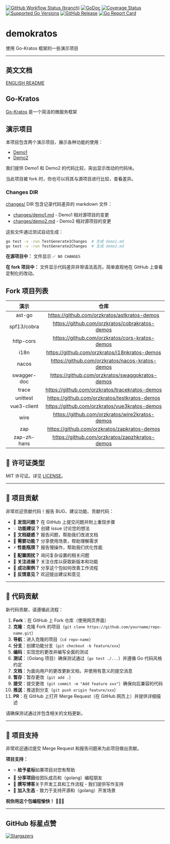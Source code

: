 <!-- TEMPLATE (ZH) BEGIN: STANDARD PROJECT BADGES -->
[![GitHub Workflow Status (branch)](https://img.shields.io/github/actions/workflow/status/orzkratos/demokratos/release.yml?branch=main&label=BUILD)](https://github.com/orzkratos/demokratos/actions/workflows/release.yml?query=branch%3Amain)
[![GoDoc](https://pkg.go.dev/badge/github.com/orzkratos/demokratos)](https://pkg.go.dev/github.com/orzkratos/demokratos)
[![Coverage Status](https://img.shields.io/coveralls/github/orzkratos/demokratos/main.svg)](https://coveralls.io/github/orzkratos/demokratos?branch=main)
[![Supported Go Versions](https://img.shields.io/badge/Go-1.25+-lightgrey.svg)](https://github.com/orzkratos/demokratos)
[![GitHub Release](https://img.shields.io/github/release/orzkratos/demokratos.svg)](https://github.com/orzkratos/demokratos/releases)
[![Go Report Card](https://goreportcard.com/badge/github.com/orzkratos/demokratos)](https://goreportcard.com/report/github.com/orzkratos/demokratos)
<!-- TEMPLATE (ZH) END: STANDARD PROJECT BADGES -->

# demokratos

使用 Go-Kratos 框架的一些演示项目

---

<!-- TEMPLATE (ZH) BEGIN: LANGUAGE NAVIGATION -->
## 英文文档

[ENGLISH README](README.md)
<!-- TEMPLATE (ZH) END: LANGUAGE NAVIGATION -->

## Go-Kratos

[Go-Kratos](https://go-kratos.dev) 是一个简洁的微服务框架

## 演示项目

本项目包含两个演示项目，展示各种功能的使用：

- [Demo1](./demo1kratos)
- [Demo2](./demo2kratos)

我们提供 Demo1 和 Demo2 的代码比较，突出显示改动的代码块。

当此项目被 fork 时，你也可以将其与源项目进行比较，查看差异。

### Changes DIR

[changes/](./changes) DIR 包含记录代码差异的 markdown 文件：

- [changes/demo1.md](./changes/demo1.md) - Demo1 相对源项目的变更
- [changes/demo2.md](./changes/demo2.md) - Demo2 相对源项目的变更

这些文件通过测试自动生成：

```bash
go test -v -run TestGenerate1Changes  # 生成 demo1.md
go test -v -run TestGenerate2Changes  # 生成 demo2.md
```

**在源项目中：** 文件显示 `✅ NO CHANGES`

**在 fork 项目中：** 文件显示代码差异并带语法高亮，简单直观地在 GitHub 上查看定制化的改动。

## Fork 项目列表

|    演示     |                       仓库                       |
|:-----------:|:-----------------------------------------------:|
|   ast-go    |  https://github.com/orzkratos/astkratos-demos   |
| spf13/cobra | https://github.com/orzkratos/cobrakratos-demos  |
|  http-cors  | https://github.com/orzkratos/cors-kratos-demos  |
|    i18n     |  https://github.com/orzkratos/i18nkratos-demos  |
|    nacos    | https://github.com/orzkratos/nacos-kratos-demos |
| swagger-doc | https://github.com/orzkratos/swaggokratos-demos |
|    trace    | https://github.com/orzkratos/tracekratos-demos  |
|  unittest   |  https://github.com/orzkratos/testkratos-demos  |
| vue3-client |  https://github.com/orzkratos/vue3kratos-demos  |
|    wire     | https://github.com/orzkratos/wire2kratos-demos  |
|     zap     |  https://github.com/orzkratos/zapkratos-demos   |
| zap-zh-hans | https://github.com/orzkratos/zapzhkratos-demos  |

<!-- TEMPLATE (ZH) BEGIN: STANDARD PROJECT FOOTER -->
<!-- VERSION 2025-09-26 07:39:27.188023 +0000 UTC -->

## 📄 许可证类型

MIT 许可证。详见 [LICENSE](LICENSE)。

---

## 🤝 项目贡献

非常欢迎贡献代码！报告 BUG、建议功能、贡献代码：

- 🐛 **发现问题？** 在 GitHub 上提交问题并附上重现步骤
- 💡 **功能建议？** 创建 issue 讨论您的想法
- 📖 **文档疑惑？** 报告问题，帮助我们改进文档
- 🚀 **需要功能？** 分享使用场景，帮助理解需求
- ⚡ **性能瓶颈？** 报告慢操作，帮助我们优化性能
- 🔧 **配置困扰？** 询问复杂设置的相关问题
- 📢 **关注进展？** 关注仓库以获取新版本和功能
- 🌟 **成功案例？** 分享这个包如何改善工作流程
- 💬 **反馈意见？** 欢迎提出建议和意见

---

## 🔧 代码贡献

新代码贡献，请遵循此流程：

1. **Fork**：在 GitHub 上 Fork 仓库（使用网页界面）
2. **克隆**：克隆 Fork 的项目（`git clone https://github.com/yourname/repo-name.git`）
3. **导航**：进入克隆的项目（`cd repo-name`）
4. **分支**：创建功能分支（`git checkout -b feature/xxx`）
5. **编码**：实现您的更改并编写全面的测试
6. **测试**：（Golang 项目）确保测试通过（`go test ./...`）并遵循 Go 代码风格约定
7. **文档**：为面向用户的更改更新文档，并使用有意义的提交消息
8. **暂存**：暂存更改（`git add .`）
9. **提交**：提交更改（`git commit -m "Add feature xxx"`）确保向后兼容的代码
10. **推送**：推送到分支（`git push origin feature/xxx`）
11. **PR**：在 GitHub 上打开 Merge Request（在 GitHub 网页上）并提供详细描述

请确保测试通过并包含相关的文档更新。

---

## 🌟 项目支持

非常欢迎通过提交 Merge Request 和报告问题来为此项目做出贡献。

**项目支持：**

- ⭐ **给予星标**如果项目对您有帮助
- 🤝 **分享项目**给团队成员和（golang）编程朋友
- 📝 **撰写博客**关于开发工具和工作流程 - 我们提供写作支持
- 🌟 **加入生态** - 致力于支持开源和（golang）开发场景

**祝你用这个包编程愉快！** 🎉🎉🎉

<!-- TEMPLATE (ZH) END: STANDARD PROJECT FOOTER -->

---

## GitHub 标星点赞

[![Stargazers](https://starchart.cc/orzkratos/demokratos.svg?variant=adaptive)](https://starchart.cc/orzkratos/demokratos)
